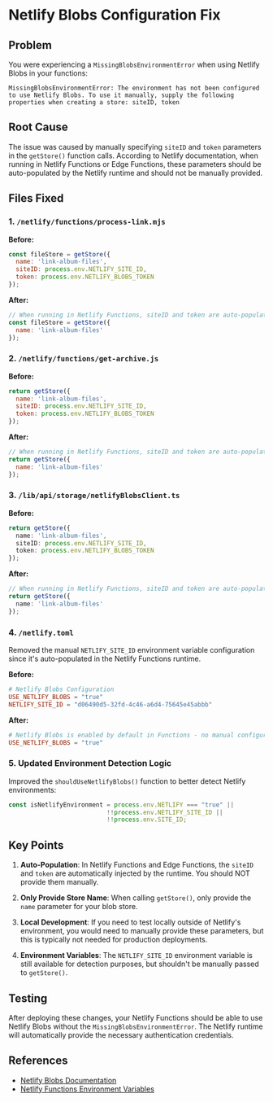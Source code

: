 # Netlify Blobs Configuration Fix

## Problem
You were experiencing a `MissingBlobsEnvironmentError` when using Netlify Blobs in your functions:

```
MissingBlobsEnvironmentError: The environment has not been configured to use Netlify Blobs. To use it manually, supply the following properties when creating a store: siteID, token
```

## Root Cause
The issue was caused by manually specifying `siteID` and `token` parameters in the `getStore()` function calls. According to Netlify documentation, when running in Netlify Functions or Edge Functions, these parameters should be auto-populated by the Netlify runtime and should not be manually provided.

## Files Fixed

### 1. `/netlify/functions/process-link.mjs`
**Before:**
```javascript
const fileStore = getStore({
  name: 'link-album-files',
  siteID: process.env.NETLIFY_SITE_ID,
  token: process.env.NETLIFY_BLOBS_TOKEN
});
```

**After:**
```javascript
// When running in Netlify Functions, siteID and token are auto-populated
const fileStore = getStore({
  name: 'link-album-files'
});
```

### 2. `/netlify/functions/get-archive.js`
**Before:**
```javascript
return getStore({
  name: 'link-album-files',
  siteID: process.env.NETLIFY_SITE_ID,
  token: process.env.NETLIFY_BLOBS_TOKEN
});
```

**After:**
```javascript
// When running in Netlify Functions, siteID and token are auto-populated
return getStore({
  name: 'link-album-files'
});
```

### 3. `/lib/api/storage/netlifyBlobsClient.ts`
**Before:**
```typescript
return getStore({
  name: 'link-album-files',
  siteID: process.env.NETLIFY_SITE_ID,
  token: process.env.NETLIFY_BLOBS_TOKEN
});
```

**After:**
```typescript
// When running in Netlify Functions, siteID and token are auto-populated
return getStore({
  name: 'link-album-files'
});
```

### 4. `/netlify.toml`
Removed the manual `NETLIFY_SITE_ID` environment variable configuration since it's auto-populated in the Netlify Functions runtime.

**Before:**
```toml
# Netlify Blobs Configuration
USE_NETLIFY_BLOBS = "true"
NETLIFY_SITE_ID = "d06490d5-32fd-4c46-a6d4-75645e45abbb"
```

**After:**
```toml
# Netlify Blobs is enabled by default in Functions - no manual configuration needed
USE_NETLIFY_BLOBS = "true"
```

### 5. Updated Environment Detection Logic
Improved the `shouldUseNetlifyBlobs()` function to better detect Netlify environments:

```typescript
const isNetlifyEnvironment = process.env.NETLIFY === "true" || 
                           !!process.env.NETLIFY_SITE_ID || 
                           !!process.env.SITE_ID;
```

## Key Points

1. **Auto-Population**: In Netlify Functions and Edge Functions, the `siteID` and `token` are automatically injected by the runtime. You should NOT provide them manually.

2. **Only Provide Store Name**: When calling `getStore()`, only provide the `name` parameter for your blob store.

3. **Local Development**: If you need to test locally outside of Netlify's environment, you would need to manually provide these parameters, but this is typically not needed for production deployments.

4. **Environment Variables**: The `NETLIFY_SITE_ID` environment variable is still available for detection purposes, but shouldn't be manually passed to `getStore()`.

## Testing
After deploying these changes, your Netlify Functions should be able to use Netlify Blobs without the `MissingBlobsEnvironmentError`. The Netlify runtime will automatically provide the necessary authentication credentials.

## References
- [Netlify Blobs Documentation](https://docs.netlify.com/platform/primitives/blobs/)
- [Netlify Functions Environment Variables](https://docs.netlify.com/functions/environment-variables/)
